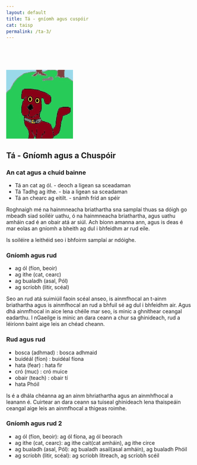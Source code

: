 ```yaml
---
layout: default
title: Tá - gníomh agus cuspóir
cat: taisp
permalink: /ta-3/
---
```


<br>
<br>
<br>

![pic](../assets/img/tadhg.jpg)

## Tá - Gníomh agus a Chuspóir

### An cat agus a chuid bainne
- Tá an cat ag ól. - deoch a ligean sa sceadaman
- Tá Tadhg ag ithe. - bia a ligean sa sceadaman
- Tá an chearc ag eitilt. - snámh fríd an spéir

Roghnaigh mé na hainmneacha briathartha sna samplaí thuas sa dóigh
go mbeadh siad soiléir uathu, ó na hainmneacha briathartha, agus uathu
amháin cad é an obair atá ar siúl. Ach bíonn amanna ann, agus is deas é
mar eolas an gníomh a bheith ag dul i bhfeidhm ar rud eile.

Is soiléire a leithéid seo i bhfoirm samplaí ar ndóighe.

### Gníomh agus rud

- ag ól (fíon, beoir)
- ag ithe (cat, cearc)
- ag bualadh (asal, Pól)
- ag scríobh (litir, scéal)

Seo an rud atá suimiúil faoin scéal anseo, is ainmfhocal an t-ainm briathartha agus
is ainmfhocal an rud a bhfuil sé ag dul i bhfeidhm air. Agus dhá ainmfhocal in aice lena
chéile mar seo, is minic a ghníthear ceangal eadarthu. I nGaeilge is minic an dara ceann a
chur sa ghinideach, rud a léiríonn baint aige leis an chéad cheann.

### Rud agus rud
- bosca (adhmad) : bosca adhmaid
- buidéál (fíon) : buidéal fíona
- hata (fear) : hata fir
- cró (muc) : cró muice
- obair (teach) : obair tí
- hata Phóil

Is é a dhála chéanna ag an ainm bhriathartha agus an ainmhfhocal a leanann
é. Cuirtear an dara ceann sa tuiseal ghinideach lena thaispeáin ceangal aige
leis an ainmfhocal a thigeas roimhe.

### Gníomh agus rud 2

- ag ól (fíon, beoir): ag ól fíona, ag ól beorach
- ag ithe (cat, cearc): ag ithe cait(cat amháin), ag ithe circe
- ag bualadh (asal, Pól): ag bualadh asail(asal amháín), ag bualadh Phóil
- ag scríobh (litir, scéal): ag scríobh litreach, ag scríobh scéil












